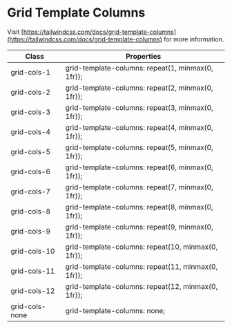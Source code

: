 # Grid Template Columns

Visit [https://tailwindcss.com/docs/grid-template-columns](https://tailwindcss.com/docs/grid-template-columns) for more information.

<table class="w-full text-left border-collapse"><thead><tr><th class="z-20 sticky top-0 text-sm font-semibold text-gray-600 bg-white p-0"><div class="pb-2 pr-2 border-b border-gray-200">Class</div></th><th class="z-20 sticky top-0 text-sm font-semibold text-gray-600 bg-white p-0"><div class="pb-2 pl-2 border-b border-gray-200">Properties</div></th></tr></thead><tbody class="align-baseline"><tr><td class="py-2 pr-2 font-mono text-xs text-violet-600 whitespace-nowrap">grid-cols-1</td><td class="py-2 pl-2 font-mono text-xs text-light-blue-600 whitespace-pre">grid-template-columns: repeat(1, minmax(0, 1fr));</td></tr><tr><td class="py-2 pr-2 font-mono text-xs text-violet-600 whitespace-nowrap border-t border-gray-200">grid-cols-2</td><td class="py-2 pl-2 font-mono text-xs text-light-blue-600 whitespace-pre border-t border-gray-200">grid-template-columns: repeat(2, minmax(0, 1fr));</td></tr><tr><td class="py-2 pr-2 font-mono text-xs text-violet-600 whitespace-nowrap border-t border-gray-200">grid-cols-3</td><td class="py-2 pl-2 font-mono text-xs text-light-blue-600 whitespace-pre border-t border-gray-200">grid-template-columns: repeat(3, minmax(0, 1fr));</td></tr><tr><td class="py-2 pr-2 font-mono text-xs text-violet-600 whitespace-nowrap border-t border-gray-200">grid-cols-4</td><td class="py-2 pl-2 font-mono text-xs text-light-blue-600 whitespace-pre border-t border-gray-200">grid-template-columns: repeat(4, minmax(0, 1fr));</td></tr><tr><td class="py-2 pr-2 font-mono text-xs text-violet-600 whitespace-nowrap border-t border-gray-200">grid-cols-5</td><td class="py-2 pl-2 font-mono text-xs text-light-blue-600 whitespace-pre border-t border-gray-200">grid-template-columns: repeat(5, minmax(0, 1fr));</td></tr><tr><td class="py-2 pr-2 font-mono text-xs text-violet-600 whitespace-nowrap border-t border-gray-200">grid-cols-6</td><td class="py-2 pl-2 font-mono text-xs text-light-blue-600 whitespace-pre border-t border-gray-200">grid-template-columns: repeat(6, minmax(0, 1fr));</td></tr><tr><td class="py-2 pr-2 font-mono text-xs text-violet-600 whitespace-nowrap border-t border-gray-200">grid-cols-7</td><td class="py-2 pl-2 font-mono text-xs text-light-blue-600 whitespace-pre border-t border-gray-200">grid-template-columns: repeat(7, minmax(0, 1fr));</td></tr><tr><td class="py-2 pr-2 font-mono text-xs text-violet-600 whitespace-nowrap border-t border-gray-200">grid-cols-8</td><td class="py-2 pl-2 font-mono text-xs text-light-blue-600 whitespace-pre border-t border-gray-200">grid-template-columns: repeat(8, minmax(0, 1fr));</td></tr><tr><td class="py-2 pr-2 font-mono text-xs text-violet-600 whitespace-nowrap border-t border-gray-200">grid-cols-9</td><td class="py-2 pl-2 font-mono text-xs text-light-blue-600 whitespace-pre border-t border-gray-200">grid-template-columns: repeat(9, minmax(0, 1fr));</td></tr><tr><td class="py-2 pr-2 font-mono text-xs text-violet-600 whitespace-nowrap border-t border-gray-200">grid-cols-10</td><td class="py-2 pl-2 font-mono text-xs text-light-blue-600 whitespace-pre border-t border-gray-200">grid-template-columns: repeat(10, minmax(0, 1fr));</td></tr><tr><td class="py-2 pr-2 font-mono text-xs text-violet-600 whitespace-nowrap border-t border-gray-200">grid-cols-11</td><td class="py-2 pl-2 font-mono text-xs text-light-blue-600 whitespace-pre border-t border-gray-200">grid-template-columns: repeat(11, minmax(0, 1fr));</td></tr><tr><td class="py-2 pr-2 font-mono text-xs text-violet-600 whitespace-nowrap border-t border-gray-200">grid-cols-12</td><td class="py-2 pl-2 font-mono text-xs text-light-blue-600 whitespace-pre border-t border-gray-200">grid-template-columns: repeat(12, minmax(0, 1fr));</td></tr><tr><td class="py-2 pr-2 font-mono text-xs text-violet-600 whitespace-nowrap border-t border-gray-200">grid-cols-none</td><td class="py-2 pl-2 font-mono text-xs text-light-blue-600 whitespace-pre border-t border-gray-200">grid-template-columns: none;</td></tr></tbody></table>
